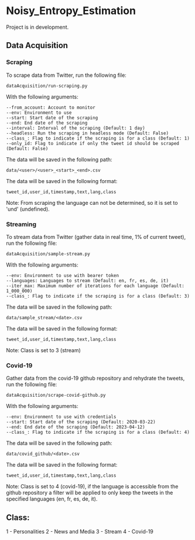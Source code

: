 # Noisy_Entropy_Estimation

Project is in development.

## Data Acquisition

### Scraping

To scrape data from Twitter, run the following file:

```
dataAcquisition/run-scraping.py
```

With the following arguments:

```
--from_account: Account to monitor
--env: Environment to use
--start: Start date of the scraping
--end: End date of the scraping
--interval: Interval of the scraping (Default: 1 day)
--headless: Run the scraping in headless mode (Default: False)
--class_: Flag to indicate if the scraping is for a class (Default: 1)
--only_id: Flag to indicate if only the tweet id should be scraped (Default: False)
```

The data will be saved in the following path:

```
data/<user>/<user>_<start>_<end>.csv
```

The data will be saved in the following format:

```
tweet_id,user_id,timestamp,text,lang,class
```

Note: From scraping the language can not be determined, so it is set to 'und' (undefined).

### Streaming

To stream data from Twitter (gather data in real time, 1% of current tweet), run the following file:

```
dataAcquisition/sample-stream.py
```

With the following arguments:

```
--env: Environment to use with bearer token
--languages: Languages to stream (Default: en, fr, es, de, it)
--iter_max: Maximum number of iterations for each language (Default: 1_000_000)
--class_: Flag to indicate if the scraping is for a class (Default: 3)
```

The data will be saved in the following path:

```
data/sample_stream/<date>.csv
```

The data will be saved in the following format:

```
tweet_id,user_id,timestamp,text,lang,class
```

Note: Class is set to 3 (stream)

### Covid-19

Gather data from the covid-19 github repository and rehydrate the tweets, run the following file:

```
dataAcquisition/scrape-covid-github.py
```

With the following arguments:

```
--env: Environment to use with credentials
--start: Start date of the scraping (Default: 2020-03-22)
--end: End date of the scraping (Default: 2023-04-12)
--class_: Flag to indicate if the scraping is for a class (Default: 4)
```

The data will be saved in the following path:

```
data/covid_github/<date>.csv
```

The data will be saved in the following format:

```
tweet_id,user_id,timestamp,text,lang,class
```

Note: Class is set to 4 (covid-19), if the language is accessible from the github repository a filter will be applied to
only keep the tweets in the specified languages (en, fr, es, de, it).

## Class:

1 - Personalities
2 - News and Media
3 - Stream
4 - Covid-19
